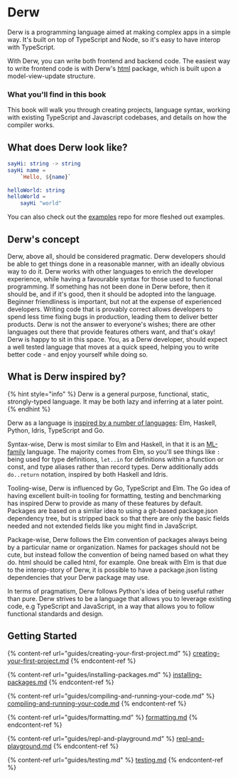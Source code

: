 # Derw

Derw is a programming language aimed at making complex apps in a simple way. It's built on top of TypeScript and Node, so it's easy to have interop with TypeScript.&#x20;

With Derw, you can write both frontend and backend code. The easiest way to write frontend code is with Derw's [html](https://github.com/derw-lang/html) package, which is built upon a model-view-update structure.

### What you'll find in this book

This book will walk you through creating projects, language syntax, working with existing TypeScript and Javascript codebases, and details on how the compiler works.

## What does Derw look like?

```elm
sayHi: string -> string
sayHi name =
    `Hello, ${name}`
    
helloWorld: string
helloWorld =
    sayHi "world"
```

You can also check out the [examples](https://github.com/derw-lang/examples) repo for more fleshed out examples.

## Derw's concept

Derw, above all, should be considered pragmatic. Derw developers should be able to get things done in a reasonable manner, with an ideally obvious way to do it. Derw works with other languages to enrich the developer experience, while having a favourable syntax for those used to functional programming. If something has not been done in Derw before, then it should be, and if it's good, then it should be adopted into the language. Beginner friendliness is important, but not at the expense of experienced developers. Writing code that is provably correct allows developers to spend less time fixing bugs in production, leading them to deliver better products. Derw is not the answer to everyone's wishes; there are other languages out there that provide features others want, and that's okay! Derw is happy to sit in this space. You, as a Derw developer, should expect a well tested language that moves at a quick speed, helping you to write better code - and enjoy yourself while doing so.

## What is Derw inspired by?

{% hint style="info" %}
Derw is a general purpose, functional, static, strongly-typed language. It may be both lazy and inferring at a later point.
{% endhint %}

Derw as a language is [inspired by a number of languages](https://derw.substack.com/p/a-love-of-languages?utm\_source=w): Elm, Haskell, Python, Idris, TypeScript and Go.

Syntax-wise, Derw is most similar to Elm and Haskell, in that it is an [ML-family](https://en.wikipedia.org/wiki/ML\_\(programming\_language\)) language. The majority comes from Elm, so you'll see things like `:` being used for type definitions, `let..in` for definitions within a function or const, and type aliases rather than record types. Derw additionally adds `do..return` notation, inspired by both Haskell and Idris.&#x20;

Tooling-wise, Derw is influenced by Go, TypeScript and Elm. The Go idea of having excellent built-in tooling for formatting, testing and benchmarking has inspired Derw to provide as many of these features by default. Packages are based on a similar idea to using a git-based package.json dependency tree, but is stripped back so that there are only the basic fields needed and not extended fields like you might find in JavaScript.

Package-wise, Derw follows the Elm convention of packages always being by a particular name or organization. Names for packages should not be cute, but instead follow the convention of being named based on what they do. html should be called html, for example. One break with Elm is that due to the interop-story of Derw, it is possible to have a package.json listing dependencies that your Derw package may use.&#x20;

In terms of pragmatism, Derw follows Python's idea of being useful rather than pure. Derw strives to be a language that allows you to leverage existing code, e.g TypeScript and JavaScript, in a way that allows you to follow functional standards and design.

## Getting Started

{% content-ref url="guides/creating-your-first-project.md" %}
[creating-your-first-project.md](guides/creating-your-first-project.md)
{% endcontent-ref %}

{% content-ref url="guides/installing-packages.md" %}
[installing-packages.md](guides/installing-packages.md)
{% endcontent-ref %}

{% content-ref url="guides/compiling-and-running-your-code.md" %}
[compiling-and-running-your-code.md](guides/compiling-and-running-your-code.md)
{% endcontent-ref %}

{% content-ref url="guides/formatting.md" %}
[formatting.md](guides/formatting.md)
{% endcontent-ref %}

{% content-ref url="guides/repl-and-playground.md" %}
[repl-and-playground.md](guides/repl-and-playground.md)
{% endcontent-ref %}

{% content-ref url="guides/testing.md" %}
[testing.md](guides/testing.md)
{% endcontent-ref %}

